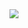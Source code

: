 <img src="https://img.shields.io/badge/spring-#6DB33F?style=for-the-badge&logo=java&logoColor=white">
